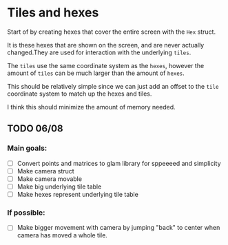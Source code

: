 # Tiles and hexes

Start of by creating hexes that cover the entire screen with the `Hex` struct. 

It is these hexes that are shown on the screen, and are never actually changed.They are used for interaction with the underlying ``tiles``.

The ``tiles`` use the same coordinate system as the ``hexes``, however the amount of ``tiles`` can be much larger than the amount of `hexes`. 

This should be relatively simple since we can just add an offset to the `tile` coordinate system to match up the hexes and tiles.

I think this should minimize the amount of memory needed.



## TODO 06/08

### Main goals:


- [ ] Convert points and matrices to glam library for sppeeeed and simplicity
- [ ] Make camera struct
- [ ] Make camera movable
- [ ] Make big underlying tile table
- [ ] Make hexes represent underlying tile table

### If possible:

- [ ] Make bigger movement with camera by jumping "back" to center when camera has moved a whole tile.